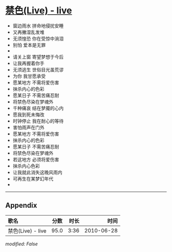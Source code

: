 # [禁色(Live) - live](https://music.163.com/song?id=64459)

* 窗边雨水 拼命地侵扰安睡
* 又再撇湿乱发堆
* 无须惶恐 你在受惊中淌泪
* 别怕 爱本是无罪
* 
* 请关上窗 寄望梦想于今后
* 让我再握着你手
* 无须逃生 世俗目光虽荒谬
* 为你 我甘愿承受
* 愿某地方 不需将爱伤害
* 抹杀内心的色彩
* 愿某日子 不需苦痛忍耐
* 将禁色尽染在梦魂外
* 千种痛哀 结在梦魇的心内
* 愿我到死未悔改
* 时钟停止 我在耐心的等待
* 害怕雨声在门外
* 愿某地方 不需将爱伤害
* 抹杀内心的色彩
* 愿某日子 不需苦痛忍耐
* 将禁色尽染在梦魂外
* 若这地方 必须将爱伤害
* 抹杀内心色彩
* 让我就此消失这晚风雨内
* 可再生在某梦幻年代
* 


---

## Appendix

|歌名|分数|时长|时间|
|:---|:---:|---:|---:|
|禁色(Live) - live|95.0|3:36|2010-06-28

*modified: False*